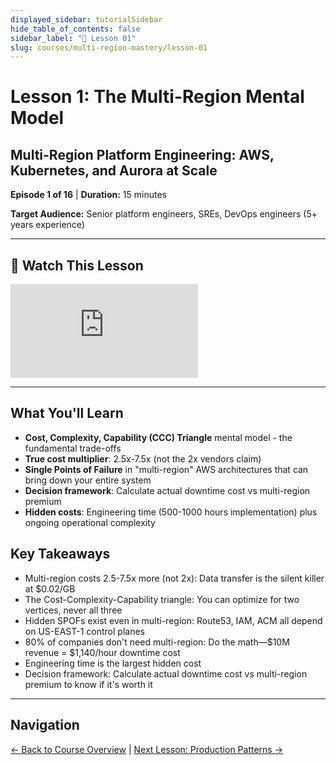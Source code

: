 ```yaml
---
displayed_sidebar: tutorialSidebar
hide_table_of_contents: false
sidebar_label: "📖 Lesson 01"
slug: courses/multi-region-mastery/lesson-01
---
```


# Lesson 1: The Multi-Region Mental Model

## Multi-Region Platform Engineering: AWS, Kubernetes, and Aurora at Scale

**Episode 1 of 16** | **Duration:** 15 minutes

**Target Audience:** Senior platform engineers, SREs, DevOps engineers (5+ years experience)

---

## 🎥 Watch This Lesson

<div style={{position: 'relative', paddingBottom: '56.25%', height: 0, margin: '1.5rem 0'}}>
  <iframe
    style={{position: 'absolute', top: 0, left: 0, width: '100%', height: '100%'}}
    src="https://www.youtube.com/embed/LsUXhND86Rw"
    title="Lesson 1: The Multi-Region Mental Model"
    frameborder="0"
    allow="accelerometer; autoplay; clipboard-write; encrypted-media; gyroscope; picture-in-picture; web-share"
    allowfullscreen>
  </iframe>
</div>

---

## What You'll Learn

- **Cost, Complexity, Capability (CCC) Triangle** mental model - the fundamental trade-offs
- **True cost multiplier**: 2.5x-7.5x (not the 2x vendors claim)
- **Single Points of Failure** in "multi-region" AWS architectures that can bring down your entire system
- **Decision framework**: Calculate actual downtime cost vs multi-region premium
- **Hidden costs**: Engineering time (500-1000 hours implementation) plus ongoing operational complexity

## Key Takeaways

- Multi-region costs 2.5-7.5x more (not 2x): Data transfer is the silent killer at $0.02/GB
- The Cost-Complexity-Capability triangle: You can optimize for two vertices, never all three
- Hidden SPOFs exist even in multi-region: Route53, IAM, ACM all depend on US-EAST-1 control planes
- 80% of companies don't need multi-region: Do the math—$10M revenue = $1,140/hour downtime cost
- Engineering time is the largest hidden cost
- Decision framework: Calculate actual downtime cost vs multi-region premium to know if it's worth it

---

## Navigation

[← Back to Course Overview](/podcasts/courses/multi-region-mastery) | [Next Lesson: Production Patterns →](/podcasts/courses/multi-region-mastery/lesson-02)

